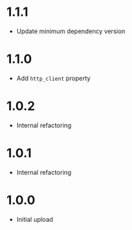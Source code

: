 # 1.1.1
- Update minimum dependency version

# 1.1.0
- Add `http_client` property

# 1.0.2
- Internal refactoring

# 1.0.1
- Internal refactoring

# 1.0.0
- Initial upload
